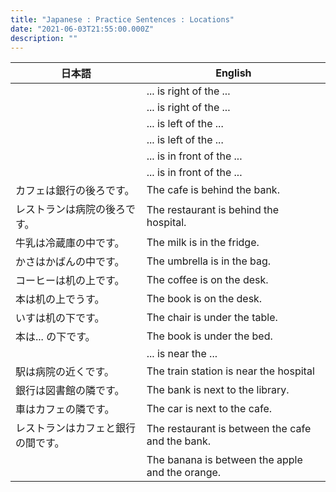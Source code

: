 ```yaml
---
title: "Japanese : Practice Sentences : Locations"
date: "2021-06-03T21:55:00.000Z"
description: ""
---
```

|日本語|English|
|---|---|
||... is right of the ...|
||... is right of the ...|
||... is left of the ...|
||... is left of the ...|
||... is in front of the ...|
||... is in front of the ...|
|カフェは銀行の後ろです。|The cafe is behind the bank.|
|レストランは病院の後ろです。|The restaurant is behind the hospital.|
|牛乳は冷蔵庫の中です。|The milk is in the fridge.|
|かさはかばんの中です。|The umbrella is in the bag.|
|コーヒーは机の上です。|The coffee is on the desk.|
|本は机の上でうす。|The book is on the desk.|
|いすは机の下です。|The chair is under the table.|
|本は... の下です。|The book is under the bed.|
||... is near the ...|
|駅は病院の近くです。|The train station is near the hospital|
|銀行は図書館の隣です。|The bank is next to the library.|
|車はカフェの隣です。|The car is next to the cafe.|
|レストランはカフェと銀行の間です。|The restaurant is between the cafe and the bank.|
||The banana is between the apple and the orange.|
